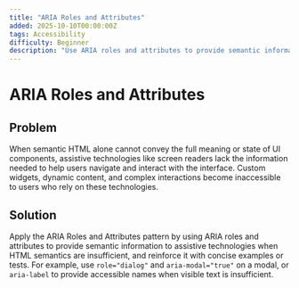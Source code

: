 ```yaml
---
title: "ARIA Roles and Attributes"
added: 2025-10-10T00:00:00Z
tags: Accessibility
difficulty: Beginner
description: "Use ARIA roles and attributes to provide semantic information to assistive technologies when HTML semantics are insufficient."
---
```

# ARIA Roles and Attributes

## Problem

When semantic HTML alone cannot convey the full meaning or state of UI components, assistive technologies like screen readers lack the information needed to help users navigate and interact with the interface. Custom widgets, dynamic content, and complex interactions become inaccessible to users who rely on these technologies.

## Solution

Apply the ARIA Roles and Attributes pattern by using ARIA roles and attributes to provide semantic information to assistive technologies when HTML semantics are insufficient, and reinforce it with concise examples or tests. For example, use `role="dialog"` and `aria-modal="true"` on a modal, or `aria-label` to provide accessible names when visible text is insufficient.
